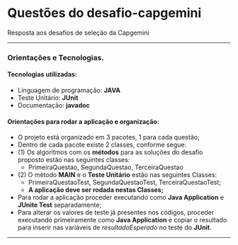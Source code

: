 # Questões do desafio-capgemini
Resposta aos desafios de seleção da Capgemini
***
### Orientações e Tecnologias.

#### Tecnologias utilizadas:

* Linguagem de programação: **JAVA**
* Teste Unitário: **JUnit**
* Documentação: **javadoc**

#### Orientações para rodar a aplicação e organização:
* O projeto está organizado em 3 pacotes, 1 para cada questão;
* Dentro de cada pacote existe 2 classes, conforme segue:
* (1) Os algoritmos com os **métodos** para as soluções do desafio proposto estão nas seguintes classes:
  * PrimeiraQuestao, SegundaQuestao, TerceiraQuestao
* (2) O método **MAIN** e o **Teste Unitário** estão nas seguintes Classes:
  * PrimeiraQuestaoTest, SegundaQuestaoTest, TerceiraQuestaoTest;
  * **A aplicação deve ser rodada nestas Classes;**
* Para rodar a aplicação proceder executando como **Java Application** e **JUnite Test** separadamente;
* Para alterar os valores de teste já presentes nos códigos, proceder executando primeiramente como **Java Application** e copiar o resultado para inserir nas variáveis de *resultadoEsperado* no teste do **JUnit**.
***
